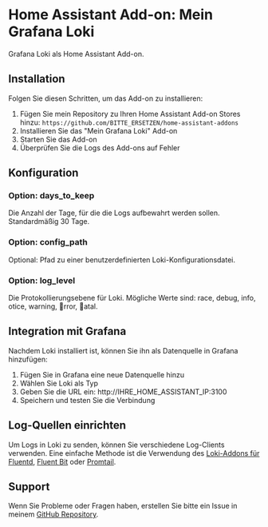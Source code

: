 # Home Assistant Add-on: Mein Grafana Loki

Grafana Loki als Home Assistant Add-on.

## Installation

Folgen Sie diesen Schritten, um das Add-on zu installieren:

1. Fügen Sie mein Repository zu Ihren Home Assistant Add-on Stores hinzu:
   `
   https://github.com/BITTE_ERSETZEN/home-assistant-addons
   `
2. Installieren Sie das "Mein Grafana Loki" Add-on
3. Starten Sie das Add-on
4. Überprüfen Sie die Logs des Add-ons auf Fehler

## Konfiguration

### Option: days_to_keep

Die Anzahl der Tage, für die die Logs aufbewahrt werden sollen. Standardmäßig 30 Tage.

### Option: config_path

Optional: Pfad zu einer benutzerdefinierten Loki-Konfigurationsdatei.

### Option: log_level

Die Protokollierungsebene für Loki. Mögliche Werte sind: 	race, debug, info, 
otice, warning, rror, atal.

## Integration mit Grafana

Nachdem Loki installiert ist, können Sie ihn als Datenquelle in Grafana hinzufügen:

1. Fügen Sie in Grafana eine neue Datenquelle hinzu
2. Wählen Sie Loki als Typ
3. Geben Sie die URL ein: http://IHRE_HOME_ASSISTANT_IP:3100
4. Speichern und testen Sie die Verbindung

## Log-Quellen einrichten

Um Logs in Loki zu senden, können Sie verschiedene Log-Clients verwenden. Eine einfache Methode ist die Verwendung des [Loki-Addons für Fluentd](https://github.com/grafana/loki/tree/main/fluentd/fluent-plugin-grafana-loki), [Fluent Bit](https://github.com/grafana/loki/tree/main/clients/cmd/fluent-bit) oder [Promtail](https://github.com/grafana/loki/tree/main/clients/cmd/promtail).

## Support

Wenn Sie Probleme oder Fragen haben, erstellen Sie bitte ein Issue in meinem [GitHub Repository](https://github.com/BITTE_ERSETZEN/home-assistant-addons).
